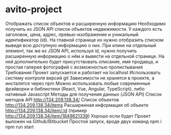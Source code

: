 # avito-project

Отображать список объектов и расширенную информацию Необходимо получить из JSON API список объектов недвижимости. У каждого есть заголовок, цена, адрес, превью-изображение и уникальный идентификатор (id). На главной странице их нужно отобразить списком выведя всю доступную информацию о них. При клике на отдельный элемент, так же из JSON API, используя id, нужно получить расширенную информацию о нём и вывести на отдельной странице. На ней дополнительно будет присутствовать описание, имя продавца, и простая галерея фотографий с возможностью пролистывания Требования Проект запускается и работает на localhost Использовать систему контроля версий git Зависимости не хранятся в проекте, а инсталятся через npm Можно использовать любые современные фрэйворки и библиотеки (React, Vue, Angular, TypeScript), либо нативный Javascript Методы для получения данных (JSON API) Список методов API http://134.209.138.34/ Список объектов http://134.209.138.34/items Расширенная информация об объекте http://134.209.138.34/item/:id (пример http://134.209.138.34/item/1849621339) Хорошо если будет Проект выложен на Github/Bitbucket Простой запуск, вроде двух команд npm i npm run start
